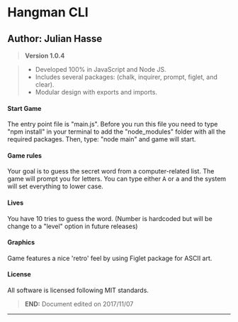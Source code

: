 Hangman CLI
===================



Author: Julian Hasse
--------------------


> **Version 1.0.4**

> - Developed 100% in JavaScript and Node JS.
> - Includes several packages: (chalk, inquirer, prompt, figlet, and clear).
> - Modular design with exports and imports.

#### <i class="icon-file"></i> Start Game

The entry point file is "main.js". Before you run this file you need to type "npm install" in your terminal to add the "node_modules" folder with all the required packages. Then, type: "node main" and game will start.

#### <i class="icon-folder-open"></i> Game rules

Your goal is to guess the secret word from a computer-related list. The game will prompt you for letters. You can type either <kbd>A</kbd> or <kbd>a</kbd>
and the system will set everything to lower case.

#### <i class="icon-pencil"></i> Lives

You have 10 tries to guess the word. (Number is hardcoded but will be change to a "level" option in future releases)

#### <i class="icon-trash"></i> Graphics

Game features a nice 'retro' feel by using Figlet package for ASCII art.

#### <i class="icon-hdd"></i> License

All software is licensed following MIT standards.

> **END:** Document edited on 2017/11/07


----------

